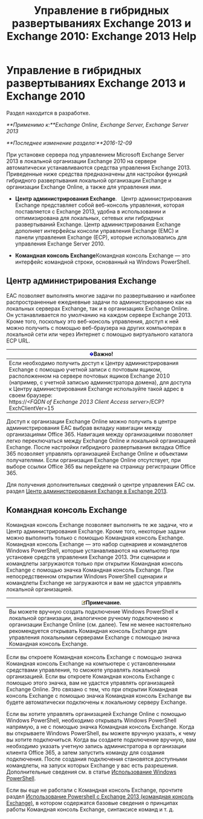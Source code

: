 ﻿---
title: 'Управление в гибридных развертываниях Exchange 2013 и Exchange 2010: Exchange 2013 Help'
TOCTitle: Управление в гибридных развертываниях Exchange 2013 и Exchange 2010
ms:assetid: 613ad2c2-bb7a-4810-b572-71945bd103f1
ms:mtpsurl: https://technet.microsoft.com/ru-ru/library/Dn393961(v=EXCHG.150)
ms:contentKeyID: 59636088
ms.date: 01/11/2018
mtps_version: v=EXCHG.150
ms.translationtype: HT
---

# Управление в гибридных развертываниях Exchange 2013 и Exchange 2010

Раздел находится в разработке.  

_**Применимо к:**Exchange Online, Exchange Server, Exchange Server 2013_

_**Последнее изменение раздела:**2016-12-09_

При установке сервера под управлением Microsoft Exchange Server 2013 в локальной организации Exchange 2010 на сервере автоматически устанавливаются средства управления Exchange 2013. Приведенные ниже средства предназначены для настройки функций гибридного развертывания локальной организации Exchange и организации Exchange Online, а также для управления ими.

  - **Центр администрирования Exchange**.   Центр администрирования Exchange представляет собой веб-консоль управления, которая поставляется с Exchange 2013, удобна в использовании и оптимизирована для локальных, сетевых или гибридных развертываний Exchange. Центр администрирования Exchange дополняет интерфейсы консоли управления Exchange (EMC) и панели управления Exchange (ECP), которые использовались для управления Exchange Server 2010.

  - **Командная консоль Exchange**Командная консоль Exchange — это интерфейс командной строки, основанный на Windows PowerShell.

## Центр администрирования Exchange

EAC позволяет выполнять многие задачи по развертыванию и наиболее распространенные ежедневные задачи по администрированию как на локальных серверах Exchange, так и в организациях Exchange Online. Он устанавливается по умолчанию на каждом сервере Exchange 2013. Кроме того, поскольку это веб-консоль управления, доступ к ней можно получить с помощью веб-браузера на других компьютерах в локальной сети или через Интернет с помощью виртуального каталога ECP URL.

<table>
<thead>
<tr class="header">
<th><img src="images/Dn151301.important(EXCHG.150).gif" title="Важно" alt="Важно" />Важно!</th>
</tr>
</thead>
<tbody>
<tr class="odd">
<td>Если необходимо получить доступ к Центру администрирования Exchange с помощью учетной записи с почтовым ящиком, расположенном на сервере почтовых ящиков Exchange 2010 (например, с учетной записью администратора домена), для доступа к Центру администрирования Exchange используйте такой адрес в своем браузере:<br />
https://<em>&lt;FQDN of Exchange 2013 Client Access server&gt;</em>/ECP? ExchClientVer=15</td>
</tr>
</tbody>
</table>


Доступ к организации Exchange Online можно получить в центре администрирования EAC выбрав вкладку навигации между организациями Office 365. Навигация между организациями позволяет легко переключаться между Exchange Online и локальной организацией Exchange. После настройки гибридного развертывания вкладка Office 365 позволяет управлять организацией Exchange Online и объектами получателями. Если организация Exchange Online отсутствует, при выборе ссылки Office 365 вы перейдете на страницу регистрации Office 365.

Для получения дополнительных сведений о центре управления EAC см. раздел [Центр администрирования Exchange в Exchange 2013](https://technet.microsoft.com/ru-ru/library/jj150562\(v=exchg.150\)).

## Командная консоль Exchange

Командная консоль Exchange позволяет выполнять те же задачи, что и Центр администрирования Exchange. Кроме того, некоторые задачи можно выполнить только с помощью Командная консоль Exchange. Командная консоль Exchange — это набор сценариев и командлетов Windows PowerShell, которые устанавливаются на компьютер при установке средств управления Exchange 2013. Эти сценарии и командлеты загружаются только при открытии Командная консоль Exchange с помощью значка Командная консоль Exchange. При непосредственном открытии Windows PowerShell сценарии и командлеты Exchange не загружаются и вам не удастся управлять локальной организацией.

<table>
<thead>
<tr class="header">
<th><img src="images/Dn986544.note(EXCHG.150).gif" title="Примечание" alt="Примечание" />Примечание.</th>
</tr>
</thead>
<tbody>
<tr class="odd">
<td>Вы можете вручную создать подключение Windows PowerShell к локальной организации, аналогичное ручному подключению к организации Exchange Online (см. далее). Тем не менее настоятельно рекомендуется открывать Командная консоль Exchange для управления локальными серверами Exchange c помощью значка Командная консоль Exchange.</td>
</tr>
</tbody>
</table>


Если вы откроете Командная консоль Exchange с помощью значка Командная консоль Exchange на компьютере с установленными средствами управления, то сможете управлять локальной организацией. Если вы откроете Командная консоль Exchange с помощью этого значка, вам не удастся управлять организацией Exchange Online. Это связано с тем, что при открытии Командная консоль Exchange с помощью значка Командная консоль Exchange вы будете автоматически подключены к локальному серверу Exchange.

Если вы хотите управлять организацией Exchange Online с помощью Windows PowerShell, необходимо открывать Windows PowerShell напрямую, а не с помощью значка Командная консоль Exchange. Когда вы открываете Windows PowerShell, вы можете вручную указать, к чему вы хотите подключиться. Когда вы создаете подключение вручную, вам необходимо указать учетную запись администратора в организации клиента Office 365, а затем запустить команду для создания подключения. После создания подключения становятся доступными командлеты, на запуск которых Exchange у вас есть разрешения. Дополнительные сведения см. в статье [Использование Windows PowerShell](http://go.microsoft.com/fwlink/p/?linkid=209660).

Если вы еще не работали с Командная консоль Exchange, прочтите раздел [Использование Powershell с Exchange 2013 (командная консоль Exchange)](https://technet.microsoft.com/ru-ru/library/bb123778\(v=exchg.150\)), в котором содержатся базовые сведения о принципах работы Командная консоль Exchange, синтаксисе команд и т. д.

